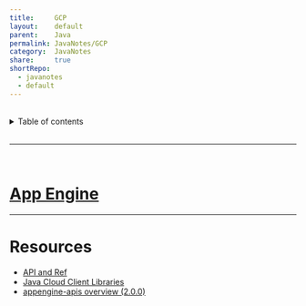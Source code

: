 ```yaml
---  
title:     GCP    
layout:    default    
parent:    Java    
permalink: JavaNotes/GCP    
category:  JavaNotes    
share:     true    
shortRepo:  
  - javanotes  
  - default    
---  
```

  
  
<br/>  
  
<details markdown="block">        
<summary>        
Table of contents        
</summary>        
{: .text-delta }        
1. TOC        
{:toc}        
</details>        
  
<br/>        
  
***        
  
<br/>        
  
# [App Engine](https://cloud.google.com/appengine/docs/standard/java-gen2/runtime)  
  
---  
  
# Resources  
  
- [API and Ref](https://cloud.google.com/appengine/docs/standard/apis)  
- [Java Cloud Client Libraries](https://cloud.google.com/java/docs/reference)  
- [appengine-apis overview (2.0.0)](https://cloud.google.com/appengine/docs/standard/java-gen2/reference/services/bundled/latest/overview)